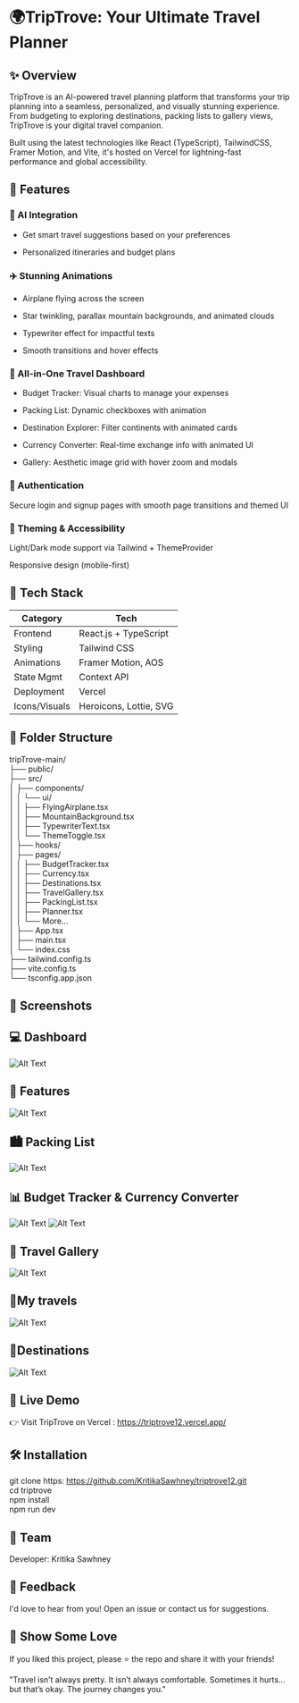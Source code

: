 # **🌍TripTrove: Your Ultimate Travel Planner**

## ✨<b> Overview </b>

TripTrove is an AI-powered travel planning platform that transforms your trip planning into a seamless, personalized, and visually stunning experience. From budgeting to exploring destinations, packing lists to gallery views, TripTrove is your digital travel companion.

Built using the latest technologies like React (TypeScript), TailwindCSS, Framer Motion, and Vite, it's hosted on Vercel for lightning-fast performance and global accessibility.

## 🎯<b> Features </b>

### 🧠 AI Integration

- Get smart travel suggestions based on your preferences

- Personalized itineraries and budget plans

### ✈️ Stunning Animations

- Airplane flying across the screen

- Star twinkling, parallax mountain backgrounds, and animated clouds

- Typewriter effect for impactful texts

- Smooth transitions and hover effects

### 🧳 All-in-One Travel Dashboard

- Budget Tracker: Visual charts to manage your expenses

- Packing List: Dynamic checkboxes with animation

- Destination Explorer: Filter continents with animated cards

- Currency Converter: Real-time exchange info with animated UI

- Gallery: Aesthetic image grid with hover zoom and modals

### 🔐 Authentication

Secure login and signup pages with smooth page transitions and themed UI

### 🌙 Theming & Accessibility

Light/Dark mode support via Tailwind + ThemeProvider

Responsive design (mobile-first)

## 🔧 <b> Tech Stack </b>

| Category                   | Tech                                      | 
|-----------------------------|---------------------------------------------------|
| Frontend                     | React.js + TypeScript                     
| Styling                      | Tailwind CSS                      
| Animations                   | Framer Motion, AOS                                 
| State Mgmt                   | Context API                        
| Deployment                   | Vercel                          
| Icons/Visuals                | Heroicons, Lottie, SVG                                  


## 📁 <b> Folder Structure </b>

tripTrove-main/ <br>
├── public/ <br>
├── src/ <br>
│   ├── components/ <br>
│   │   └── ui/ <br>
│   │       ├── FlyingAirplane.tsx <br>
│   │       ├── MountainBackground.tsx <br>
│   │       ├── TypewriterText.tsx <br>
│   │       └── ThemeToggle.tsx <br>
│   ├── hooks/ <br>
│   ├── pages/ <br>
│   │   ├── BudgetTracker.tsx <br>
│   │   ├── Currency.tsx <br>
│   │   ├── Destinations.tsx <br>
│   │   ├── TravelGallery.tsx <br>
│   │   ├── PackingList.tsx <br>
│   │   ├── Planner.tsx <br>
│   │   └── More... <br>
│   ├── App.tsx <br>
│   ├── main.tsx <br>
│   └── index.css <br>
├── tailwind.config.ts <br>
├── vite.config.ts <br>
└── tsconfig.app.json <br>

## 📸 <b> Screenshots </b>

## 💻 Dashboard
![Alt Text](./images%20for%20readme/dashboard.png)




## 🌄 Features
![Alt Text](./images%20for%20readme/features_page.png)




## 🏙️ Packing List
![Alt Text](./images%20for%20readme/packing_list.png)



## 📊 Budget Tracker & Currency Converter
![Alt Text](./images%20for%20readme/currency_convertor.png)
![Alt Text](./images%20for%20readme/budget_tracker.png)


## 📸 Travel Gallery
![Alt Text](./images%20for%20readme/travel_gallery.png)

## 🌄My travels
![Alt Text](./images%20for%20readme/my_travels.png)


## 🌟Destinations 
![Alt Text](./images%20for%20readme/destinations.png)
## 🚀 Live Demo

👉 Visit TripTrove on Vercel : https://triptrove12.vercel.app/

## 🛠️ <b> Installation </b>

git clone https: https://github.com/KritikaSawhney/triptrove12.git <br>
cd triptrove <br>
npm install <br>
npm run dev <br>

## 🤝<b> Team </b>

Developer: Kritika Sawhney


## 💬 Feedback

I'd love to hear from you! Open an issue or contact us for suggestions.

## 📢 Show Some Love

If you liked this project, please ⭐ the repo and share it with your friends! <br>

"Travel isn’t always pretty. It isn’t always comfortable. Sometimes it hurts... but that’s okay. The journey changes you."

